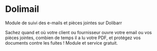 # Dolimail
Module de suivi des e-mails et pièces jointes sur Dolibarr

Sachez quand et où votre client ou fournisseur ouvre votre email ou vos pièces jointes, combien de temps il a lu votre PDF, et protégez vos documents contre les fuites !
Module et service gratuit.
